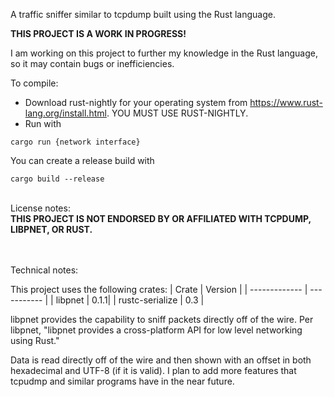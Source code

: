 
A traffic sniffer similar to tcpdump built using the Rust language.

<b>THIS PROJECT IS A WORK IN PROGRESS!</b>

I am working on this project to further my knowledge in the Rust language, so it may contain bugs or inefficiencies.

To compile:


* Download rust-nightly for your operating system from https://www.rust-lang.org/install.html. YOU MUST USE RUST-NIGHTLY.
* Run with

```
cargo run {network interface}
```


You can create a release build with
```
cargo build --release
```

<br>
License notes:<br>
<b>THIS PROJECT IS NOT ENDORSED BY OR AFFILIATED WITH TCPDUMP, LIBPNET, OR RUST.</b>

<br><br>
Technical notes:

This project uses the following crates:
| Crate | Version          |
| ------------- | ----------- |
| libpnet      | 0.1.1|
| rustc-serialize     | 0.3     |

libpnet provides the capability to sniff packets directly off of the wire. Per libpnet, "libpnet provides a cross-platform API for low level networking using Rust."

Data is read directly off of the wire and then shown with an offset in both hexadecimal and UTF-8 (if it is valid). I plan to add more features that tcpudmp and similar programs have in the near future.